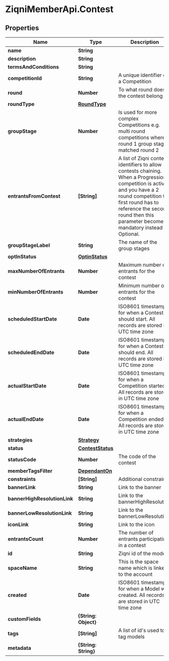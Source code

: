 # ZiqniMemberApi.Contest

## Properties

Name | Type | Description | Notes
------------ | ------------- | ------------- | -------------
**name** | **String** |  | [optional] 
**description** | **String** |  | [optional] 
**termsAndConditions** | **String** |  | [optional] 
**competitionId** | **String** | A unique identifier of a Competition | [optional] 
**round** | **Number** | To what round does the contest belong | [optional] 
**roundType** | [**RoundType**](RoundType.md) |  | [optional] 
**groupStage** | **Number** | Is used for more complex Competitions e.g. multi round competitions where round 1 group stage matched round 2 | [optional] 
**entrantsFromContest** | **[String]** | A list of Ziqni contest identifiers to allow contests chaining. When a Progression competition is active and you have a 2 round competition the first round has to reference the second round then this parameter becomes mandatory instead of Optional. | [optional] 
**groupStageLabel** | **String** | The name of the group stages | [optional] 
**optInStatus** | [**OptinStatus**](OptinStatus.md) |  | [optional] 
**maxNumberOfEntrants** | **Number** | Maximum number of entrants for the contest | [optional] 
**minNumberOfEntrants** | **Number** | Minimum number of entrants for the contest | [optional] 
**scheduledStartDate** | **Date** | ISO8601 timestamp for when a Contest should start. All records are stored in UTC time zone | [optional] 
**scheduledEndDate** | **Date** | ISO8601 timestamp for when a Contest should end. All records are stored in UTC time zone | [optional] 
**actualStartDate** | **Date** | ISO8601 timestamp for when a Competition started. All records are stored in UTC time zone | [optional] [readonly] 
**actualEndDate** | **Date** | ISO8601 timestamp for when a Competition ended. All records are stored in UTC time zone | [optional] [readonly] 
**strategies** | [**Strategy**](Strategy.md) |  | [optional] 
**status** | [**ContestStatus**](ContestStatus.md) |  | [optional] 
**statusCode** | **Number** | The code of the contest | [optional] [readonly] 
**memberTagsFilter** | [**DependantOn**](DependantOn.md) |  | [optional] 
**constraints** | **[String]** | Additional constraints | [optional] 
**bannerLink** | **String** | Link to the banner | [optional] 
**bannerHighResolutionLink** | **String** | Link to the bannerHighResolution | [optional] 
**bannerLowResolutionLink** | **String** | Link to the bannerLowResolution | [optional] 
**iconLink** | **String** | Link to the icon | [optional] 
**entrantsCount** | **Number** | The number of entrants participating in a contest | [optional] 
**id** | **String** | Ziqni id of the model | 
**spaceName** | **String** | This is the space name which is linked to the account | [optional] 
**created** | **Date** | ISO8601 timestamp for when a Model was created. All records are stored in UTC time zone | [optional] 
**customFields** | **{String: Object}** |  | [optional] 
**tags** | **[String]** | A list of id&#39;s used to tag models | [optional] 
**metadata** | **{String: String}** |  | [optional] 


